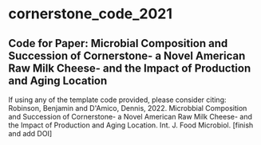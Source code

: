 # cornerstone_code_2021
Code for Paper: Microbial Composition and Succession of Cornerstone- a Novel American Raw Milk Cheese- and the Impact of Production and Aging Location 
--------------------------------------------
If using any of the template code provided, please consider citing: 
Robinson, Benjamin and D'Amico, Dennis, 2022. Microbbial Composition and Succession of Cornerstone- a Novel American Raw Milk Cheese- and the Impact of Production and Aging Location. Int. J. Food Microbiol. [finish and add DOI]
	
